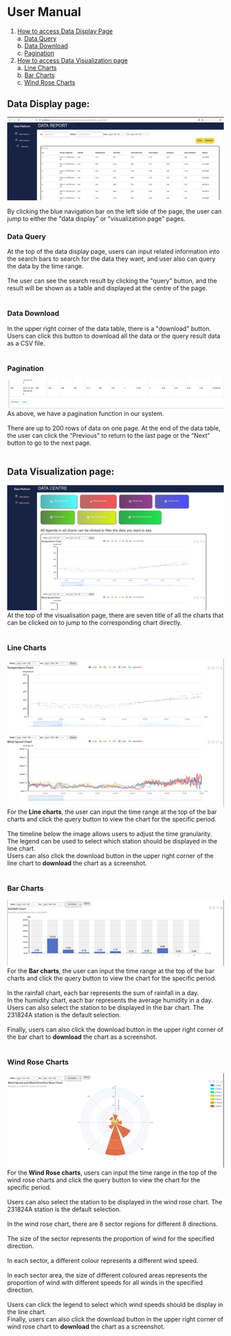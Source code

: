 # User Manual 
1. [How to access Data Display Page](#datadisplay)<br>
   a. [Data Query](#dataquery)<br>
   b. [Data Download](#datadownload)<br>
   c. [Pagination](#pagination)<br>
2. [How to access Data Visualization page](#datavisualization)<br>
   a. [Line Charts](#linecharts)<br>
   b. [Bar Charts](#barcharts)<br>
   c. [Wind Rose Charts](#widrosecharts)<br>
## Data Display page: <a name="datadisplay"></a> 
![](./markdown_pics/manual1.png)

By clicking the blue navigation bar on the left side of the page, the user can jump to either the "data display" or "visualization page" pages.
### Data Query <a name="dataquery"></a> 
At the top of the data display page, users can input related information into the search bars to search for the data they want, 
and user also can query the data by the time range.
<br><br>
The user can see the search result by clicking the "query" button, 
and the result will be shown as a table and displayed at the centre of the page. 
<br><br>
### Data Download <a name="datadownload"></a> 
In the upper right corner of the data table, there is a "download" button. 
Users can click this button to download all the data or the query result data as a CSV file.
<br><br>
### Pagination <a name="pagination"></a> 
![](./markdown_pics/manual2.png)<br>
As above, we have a pagination function in our system. 
<br><br>
There are up to 200 rows of data on one page. At the end of the data table, 
the user can click the “Previous” to return to the last page or the “Next” button to go to the next page. 
<br><br>

## Data Visualization page: <a name="datavisualization"></a>

![](./markdown_pics/manual3.png)
At the top of the visualisation page, 
there are seven title of all the charts that can be clicked on to jump to the corresponding chart directly.
<br><br>

### Line Charts <a name="linecharts"></a>
![](./markdown_pics/manual4.png)
For the **Line charts**, the user can input the time range at the top of the bar charts 
and click the query button to view the chart for the specific period.
<br><br>
The timeline below the image allows users to adjust the time granularity.
<br>
The legend can be used to select which station should be displayed in the line chart.
<br>
Users can also click the download button in the upper right corner of the line chart to **download** the chart as a screenshot.
<br><br>

### Bar Charts <a name="barcharts"></a>
![](./markdown_pics/manual5.png)
For the **Bar charts**, the user can input the time range at the top of the bar charts 
and click the query button to view the chart for the specific period.
<br><br>
In the rainfall chart, each bar represents the sum of  rainfall in a day.
<br>
In the humidity chart, each bar represents the average humidity in a day.
<br>
Users can also select the station to be displayed in the bar chart. The 231824A station is the default selection.
<br><br>
Finally, users can also click the download button in the upper right corner of the bar chart to **download** the chart as a screenshot.
<br><br>

### Wind Rose Charts <a name="widrosecharts"></a>
![](./markdown_pics/manual6.png)
For the **Wind Rose charts**, users can input the time range in the top of the wind rose charts
and click the query button to view the chart for the specific period. <br><br>
Users can also select the station to be displayed in the wind rose chart. The 231824A station is the default selection.
<br><br>
In the wind rose chart, there are 8 sector regions for different 8 directions. 
<br><br>
The size of the sector represents the proportion of wind for the specified direction.
<br><br>
In each sector, a different colour represents a different wind speed.
<br><br>
In each sector area, the size of different coloured areas represents the proportion of wind with different speeds for all winds in the specified direction.
<br><br>
Users can click the legend to select which wind speeds should be display in the line chart.
<br>
Finally, users can also click the download button in the upper right corner of wind rose chart to **download** the chart as a screenshot.
